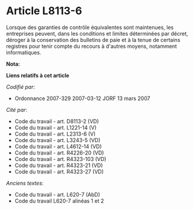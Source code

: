 # Article L8113-6

Lorsque des garanties de contrôle équivalentes sont maintenues, les entreprises peuvent, dans les conditions et limites
déterminées par décret, déroger à la conservation des bulletins de paie et à la tenue de certains registres pour tenir compte
du recours à d'autres moyens, notamment informatiques.

**Nota:**



**Liens relatifs à cet article**

_Codifié par_:

  - Ordonnance 2007-329 2007-03-12 JORF 13 mars 2007

_Cité par_:

  - Code du travail - art. D8113-2 (VD)
  - Code du travail - art. L1221-14 (V)
  - Code du travail - art. L2313-6 (V)
  - Code du travail - art. L3243-5 (VD)
  - Code du travail - art. L4612-14 (VD)
  - Code du travail - art. R4226-20 (VD)
  - Code du travail - art. R4323-103 (VD)
  - Code du travail - art. R4323-21 (VD)
  - Code du travail - art. R4323-27 (VD)

_Anciens textes_:

  - Code du travail - art. L620-7 (AbD)
  - Code du travail L620-7 alinéas 1 et 2
